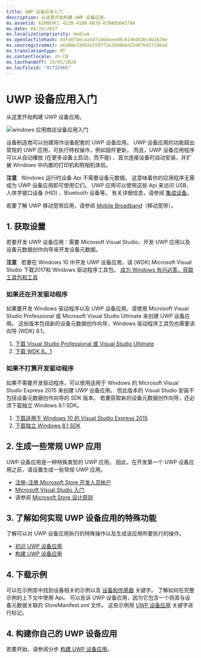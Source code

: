 ```yaml
---
title: UWP 设备应用入门
description: 从这里开始构建 UWP 设备应用。
ms.assetid: 6280E9CC-422B-4100-8B38-07BADD6A578A
ms.date: 04/20/2017
ms.localizationpriority: medium
ms.openlocfilehash: d4fe8fdecaa3d7146deeed8c8146dd3bc8b1630e
ms.sourcegitcommit: e6d80e33042e15d7f2b2d9868d25d07b927c86a0
ms.translationtype: MT
ms.contentlocale: zh-CN
ms.lasthandoff: 10/05/2020
ms.locfileid: "91732965"
---
```

# <a name="getting-started-with-uwp-device-apps"></a>UWP 设备应用入门


从这里开始构建 UWP 设备应用。

![windows 应用商店设备应用入门](images/devices-diagram-350x350.png)

设备制造商可以创建用作设备配套的 UWP 设备应用。 UWP 设备应用的功能超出常规的 UWP 应用，可执行特权操作，例如固件更新。 而且，UWP 设备应用程序可以从自动播放 (在更多设备上启动，而不能) 、首次连接设备时自动安装，并扩展 Windows 中内置的打印机和照相机体验。

**注意**   Windows 运行时设备 Api 不需要设备元数据。 这意味着你的应用程序无需成为 UWP 设备应用即可使用它们。 UWP 应用可以使用这些 Api 来访问 USB、人体学接口设备 (HID) 、Bluetooth 设备等。 有关详细信息，请参阅 [集成设备](/previous-versions/windows/apps/dn263141(v=win.10))。

 

若要了解 UWP 移动宽带应用，请参阅 [Mobile Broadband](../mobilebroadband/index.md)（移动宽带）。

## <a name="span-id1_get_set_upspanspan-id1_get_set_upspan1-get-set-up"></a><span id="1._get_set_up"></span><span id="1._GET_SET_UP"></span>1. 获取设置


若要开发 UWP 设备应用：需要 Microsoft Visual Studio、开发 UWP 应用以及设备元数据创作向导来开发设备元数据。

**注意**   若要在 Windows 10 中开发 UWP 设备应用，请 (WDK) Microsoft Visual Studio 下载2017和 Windows 驱动程序工具包。 [成为 Windows 有问必答，获取工具包和工具](https://go.microsoft.com/fwlink/p/?LinkId=526775)

 

### <a name="span-idif_you_re_also_developing_driversspanspan-idif_you_re_also_developing_driversspanspan-idif_you_re_also_developing_driversspanif-youre-also-developing-drivers"></a><span id="If_you_re_also_developing_drivers"></span><span id="if_you_re_also_developing_drivers"></span><span id="IF_YOU_RE_ALSO_DEVELOPING_DRIVERS"></span>如果还在开发驱动程序

如果要开发 Windows 驱动程序以及 UWP 设备应用，请使用 Microsoft Visual Studio Professional 或 Microsoft Visual Studio Ultimate 来创建 UWP 设备应用。 这些版本包括新的设备元数据创作向导，Windows 驱动程序工具包也需要该向导 (WDK) 8.1。

1.  [下载 Visual Studio Professional 或 Visual Studio Ultimate](https://go.microsoft.com/fwlink/p/?LinkId=302196)
2.  [下载 WDK 8。1](https://go.microsoft.com/fwlink/p/?LinkId=302196)

### <a name="span-idif_you_re_not_going_to_be_developing_driversspanspan-idif_you_re_not_going_to_be_developing_driversspanspan-idif_you_re_not_going_to_be_developing_driversspanif-youre-not-going-to-be-developing-drivers"></a><span id="If_you_re_not_going_to_be_developing_drivers"></span><span id="if_you_re_not_going_to_be_developing_drivers"></span><span id="IF_YOU_RE_NOT_GOING_TO_BE_DEVELOPING_DRIVERS"></span>如果不打算开发驱动程序

如果不需要开发驱动程序，可以使用适用于 Windows 的 Microsoft Visual Studio Express 2015 来创建 UWP 设备应用。 但此版本的 Visual Studio 安装不包括设备元数据创作向导的 SDK 版本。 若要获取新的设备元数据创作向导，还必须下载独立 Windows 8.1 SDK。

1.  [下载适用于 Windows 10 的 Visual Studio Express 2015](https://visualstudio.microsoft.com/vs/express/)
2.  [下载独立 Windows 8.1 SDK](https://go.microsoft.com/fwlink/p/?LinkId=302196)

## <a name="span-id2_build_some_regular_windows_store_appsspanspan-id2_build_some_regular_windows_store_appsspan2-build-some-regular-uwp-apps"></a><span id="2._build_some_regular_windows_store_apps"></span><span id="2._BUILD_SOME_REGULAR_WINDOWS_STORE_APPS"></span>2. 生成一些常规 UWP 应用


UWP 设备应用是一种特殊类型的 UWP 应用。 因此，在开发第一个 UWP 设备应用之前，请设置生成一些常规 UWP 应用。

-   [注册-注册 Microsoft Store 开发人员帐户](https://go.microsoft.com/fwlink/p/?LinkId=302197)
-   [Microsoft Visual Studio 入门](/previous-versions/windows/apps/br211384(v=win.10))
-   请参阅 [Microsoft Store 设计原则](https://go.microsoft.com/fwlink/p/?LinkID=299845)

## <a name="span-id3_learn_what_makes_windows_store_device_apps_specialspanspan-id3_learn_what_makes_windows_store_device_apps_specialspan3-learn-what-makes-uwp-device-apps-special"></a><span id="3._learn_what_makes_windows_store_device_apps_special"></span><span id="3._LEARN_WHAT_MAKES_WINDOWS_STORE_DEVICE_APPS_SPECIAL"></span>3. 了解如何实现 UWP 设备应用的特殊功能


了解可以对 UWP 设备应用执行的特殊操作以及生成该应用所要执行的操作。

-   [初识 UWP 设备应用](meet-uwp-device-apps.md)
-   [构建 UWP 设备应用](the-workflow.md)

## <a name="span-id4_download_samplesspanspan-id4_download_samplesspan4-download-samples"></a><span id="4._download_samples"></span><span id="4._DOWNLOAD_SAMPLES"></span>4. 下载示例


可以在示例库中找到设备相关的示例以及 [设备和传感器](/samples/browse/) 关键字。 了解如何在完整示例的上下文中使用 Api。 可以告诉 UWP 设备应用，因为它包含一个将其与设备元数据关联的 StoreManifest.xml 文件。 这些示例用 [UWP 设备应用](/samples/browse/) 关键字进行标记。

## <a name="span-id4_build_your_own_windows_store_device_appspanspan-id4_build_your_own_windows_store_device_appspan4-build-your-own-uwp-device-app"></a><span id="4._build_your_own_windows_store_device_app"></span><span id="4._BUILD_YOUR_OWN_WINDOWS_STORE_DEVICE_APP"></span>4. 构建你自己的 UWP 设备应用


若要开始，请参阅分步 [构建 UWP 设备应用](build-a-uwp-device-app-step-by-step.md)。

 

